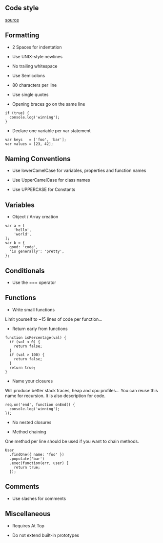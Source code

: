 Code style
-

[source](https://github.com/felixge/node-style-guide)

## Formatting

* 2 Spaces for indentation

* Use UNIX-style newlines

* No trailing whitespace

* Use Semicolons

* 80 characters per line

* Use single quotes

* Opening braces go on the same line

````
if (true) {
  console.log('winning');
}
````

* Declare one variable per var statement

````
var keys   = ['foo', 'bar'];
var values = [23, 42];
````

## Naming Conventions

* Use lowerCamelCase for variables, properties and function names

* Use UpperCamelCase for class names

* Use UPPERCASE for Constants

## Variables

* Object / Array creation

````
var a = [
    'hello',
    'world',
];
var b = {
  good: 'code',
  'is generally': 'pretty',
};
````

## Conditionals

* Use the === operator

## Functions

* Write small functions

Limit yourself to ~15 lines of code per function...

* Return early from functions

````
function isPercentage(val) {
  if (val < 0) {
    return false;
  }
  if (val > 100) {
    return false;
  }
  return true;
}
````

* Name your closures

Will produce better stack traces, heap and cpu profiles...
You can reuse this name for recursion.
It is also description for code.

````
req.on('end', function onEnd() {
  console.log('winning');
});
````

* No nested closures

* Method chaining

One method per line should be used if you want to chain methods.

````
User
  .findOne({ name: 'foo' })
  .populate('bar')
  .exec(function(err, user) {
    return true;
  });
````

## Comments

* Use slashes for comments

## Miscellaneous

* Requires At Top

* Do not extend built-in prototypes
